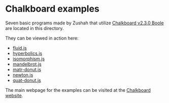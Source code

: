 # Chalkboard examples
Seven basic programs made by Zushah that utilize [Chalkboard v2.3.0 Boole](https://www.github.com/Zushah/Chalkboard/releases/tag/v2.3.0) are located in this directory.

They can be viewed in action here:
- [fluid.js](https://zushah.github.io/Chalkboard/examples/fluid.html)
- [hyperbolics.js](https://zushah.github.io/Chalkboard/examples/hyperbolics.html)
- [isomorphism.js](https://zushah.github.io/Chalkboard/examples/isomorphism.html)
- [mandelbrot.js](https://zushah.github.io/Chalkboard/examples/mandelbrot.html)
- [matr-donut.js](https://zushah.github.io/Chalkboard/examples/matr-donut.html)
- [newton.js](https://zushah.github.io/Chalkboard/examples/newton.html)
- [quat-donut.js](https://zushah.github.io/Chalkboard/examples/quat-donut.html)

The main webpage for the examples can be visited at the [Chalkboard website](https://zushah.github.io/Chalkboard/examples/).
